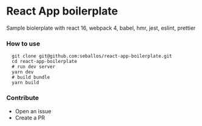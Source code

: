 # React App boilerplate
Sample biolerplate with react 16, webpack 4, babel, hmr, jest, eslint, prettier

### How to use
```
  git clone git@github.com:seballos/react-app-boilerplate.git
  cd react-app-boilerplate
  # run dev server
  yarn dev
  # build bundle
  yarn build
```

### Contribute
- Open an issue
- Create a PR
